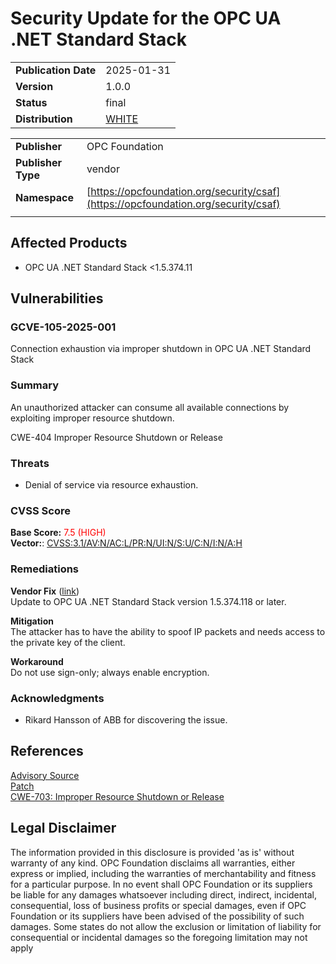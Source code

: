 # Security Update for the OPC UA .NET Standard Stack

|||
|---|---|
|**Publication Date**|2025-01-31|
|**Version**|1.0.0|
|**Status**|final|
|**Distribution**|[WHITE](https://www.first.org/tlp/)|

|||
|---|---|
|**Publisher**|OPC Foundation|
|**Publisher Type**|vendor|
|**Namespace**|[https://opcfoundation.org/security/csaf](https://opcfoundation.org/security/csaf)|
|||

## Affected Products

- OPC UA .NET Standard Stack <1.5.374.11

## Vulnerabilities
### GCVE-105-2025-001
Connection exhaustion via improper shutdown in OPC UA .NET Standard Stack  

### Summary
An unauthorized attacker can consume all available connections by exploiting improper resource shutdown.  

CWE-404 Improper Resource Shutdown or Release  

### Threats
- Denial of service via resource exhaustion.

### CVSS Score
**Base Score:** <span style='color:red'>7.5 (HIGH)</span>  
**Vector:**: [CVSS:3.1/AV:N/AC:L/PR:N/UI:N/S:U/C:N/I:N/A:H](https://www.first.org/cvss/calculator/3-1#CVSS:3.1/AV:N/AC:L/PR:N/UI:N/S:U/C:N/I:N/A:H)  

### Remediations
**Vendor Fix** ([link](https://github.com/OPCFoundation/UA-.NETStandard/releases/tag/1.5.374.118))  
Update to OPC UA .NET Standard Stack version 1.5.374.118 or later.  
  
**Mitigation**  
The attacker has to have the ability to spoof IP packets and needs access to the private key of the client.  
  
  
**Workaround**  
Do not use sign-only; always enable encryption.  
  

### Acknowledgments
- Rikard Hansson of ABB for discovering the issue.

##  References

[Advisory Source](https://github.com/OPCFoundation/OPC-SecurityAdvisories/tree/latest/csaf/2025/001)  
[Patch](https://github.com/OPCFoundation/UA-.NETStandard/releases/tag/1.5.374.118)  
[CWE-703: Improper Resource Shutdown or Release](https://cwe.mitre.org/data/definitions/703.html)  

##  Legal Disclaimer

The information provided in this disclosure is provided 'as is' without warranty of any kind. OPC Foundation disclaims all warranties, either express or implied, including the warranties of merchantability and fitness for a particular purpose. In no event shall OPC Foundation or its suppliers be liable for any damages whatsoever including direct, indirect, incidental, consequential, loss of business profits or special damages, even if OPC Foundation or its suppliers have been advised of the possibility of such damages. Some states do not allow the exclusion or limitation of liability for consequential or incidental damages so the foregoing limitation may not apply
